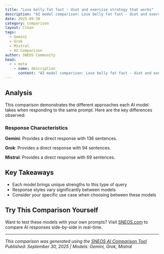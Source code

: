 ```yaml
---
title: "Lose belly fat fast - diet and exercise strategy that works"
description: "AI model comparison: Lose belly fat fast - diet and exercise strategy that works..."
date: 2025-09-30
category: comparison
layout: Clean
tags:
  - Gemini
  - Grok
  - Mistral
  - AI Comparison
author: SNEOS Community
head:
  - - meta
    - name: description
      content: "AI model comparison: Lose belly fat fast - diet and exercise strategy that works..."
---
```


<ChatComparison
  title="Lose belly fat fast - diet and exercise strategy that works"
  prompt="Lose belly fat fast - diet and exercise strategy that works"
  :responses='{"Gemini": "Okay, let\u0027s develop a realistic and effective strategy to lose belly fat fast, focusing on sustainable changes and a holistic approach. It\u0027s important to remember that \u0022fast\u0022 doesn\u0027t mean overnight, and healthy, lasting results take time and consistency. Also, I\u0027m an AI and cannot provide medical advice. Consult your doctor before starting any new diet or exercise program.\n\n**Key Principles for Losing Belly Fat:**\n\n* **Calorie Deficit:** You need to burn more calories than you consume. This is the foundation of weight loss.\n* **Prioritize Whole Foods:** Focus on nutrient-dense foods that keep you full and provide essential vitamins and minerals.\n* **Increase Protein Intake:** Protein helps preserve muscle mass during weight loss, boosts metabolism, and promotes satiety.\n* **Reduce Processed Foods, Sugar, and Unhealthy Fats:** These contribute to excess calorie intake and inflammation.\n* **Combine Cardio and Strength Training:** Cardio burns calories, while strength training builds muscle, which increases your metabolism.\n* **Manage Stress and Sleep:** Stress and lack of sleep can disrupt hormones that regulate appetite and fat storage.\n* **Consistency is Key:** Small, consistent changes over time yield the best results.\n\n**I. Diet Strategy**\n\nThis diet focuses on reducing calorie intake while maintaining adequate nutrition and feeling satisfied.\n\n* **1. Calculate Your Calorie Needs:**\n\n * Use an online calorie calculator to estimate your daily calorie needs based on your age, gender, height, weight, and activity level. Subtract 500 calories from this number to create a calorie deficit. *Example:* If your maintenance calorie intake is 2500, aim for 2000 calories per day. **Important:** Don\u0027t go below 1200 calories per day without medical supervision.\n* **2. Macronutrient Breakdown (Approximate):**\n\n * **Protein:** 30-35% of your daily calories. (Example: If you\u0027re eating 2000 calories, aim for 150-175 grams of protein).\n * **Carbohydrates:** 30-40% of your daily calories. Focus on complex carbohydrates.\n * **Fats:** 25-35% of your daily calories. Choose healthy fats.\n* **3. Food Choices:**\n\n * **Protein Sources:**\n * Lean Meats: Chicken breast, turkey breast, lean beef (sirloin, flank steak).\n * Fish: Salmon, tuna, cod, shrimp.\n * Eggs: A fantastic source of protein and nutrients.\n * Dairy: Greek yogurt, cottage cheese (low-fat options).\n * Legumes: Lentils, chickpeas, beans.\n * Tofu and Tempeh: Plant-based protein sources.\n * Protein Powder: Whey, casein, soy, or plant-based blends (use judiciously).\n * **Complex Carbohydrates:**\n * Vegetables: Broccoli, spinach, kale, peppers, carrots, asparagus, etc. (unlimited non-starchy vegetables).\n * Fruits: Berries (strawberries, blueberries, raspberries), apples, bananas, oranges. (Limit fruit intake due to natural sugars).\n * Whole Grains: Oatmeal, quinoa, brown rice, whole-wheat bread (in moderation).\n * Sweet Potatoes: A good source of vitamins and fiber.\n * **Healthy Fats:**\n * Avocados: Rich in monounsaturated fats.\n * Nuts and Seeds: Almonds, walnuts, chia seeds, flax seeds (portion control is important).\n * Olive Oil: Use for cooking and salad dressings.\n * Fatty Fish: Salmon, tuna (contain omega-3 fatty acids).\n * **Foods to Limit or Avoid:**\n * Processed Foods: Chips, cookies, pastries, sugary cereals, packaged snacks.\n * Sugary Drinks: Soda, juice, sweetened tea, energy drinks.\n * Refined Grains: White bread, white rice, pasta made from white flour.\n * Excessive Alcohol: Empty calories and can hinder fat loss.\n * Fried Foods: High in unhealthy fats and calories.\n * Added Sugars: Found in many processed foods. Read labels carefully.\n* **4. Sample Meal Plan (Adjust portions to fit your calorie needs):**\n\n * **Breakfast (400 Calories):**\n * Oatmeal (1/2 cup dry) with 1/4 cup berries, 1/4 cup nuts, and a scoop of protein powder mixed in with water.\n * **Lunch (500 Calories):**\n * Large salad with grilled chicken breast (4 oz), mixed greens, vegetables (cucumber, bell peppers, tomatoes), avocado (1/4), and a light vinaigrette dressing.\n * **Dinner (600 Calories):**\n * Baked salmon (4 oz) with roasted broccoli and quinoa (1/2 cup cooked).\n * **Snacks (2 x 250 Calories):**\n * Greek yogurt (1 cup) with a handful of almonds.\n * Apple slices with 2 tablespoons of peanut butter.\n* **5. Tips for Diet Success:**\n\n * **Track Your Food:** Use a food tracking app (MyFitnessPal, Lose It!) to monitor your calorie and macronutrient intake. This is crucial for accountability.\n * **Meal Prep:** Prepare your meals in advance to avoid impulsive unhealthy choices.\n * **Drink Plenty of Water:** Aim for at least 8 glasses of water per day. Water helps with satiety and can boost metabolism slightly.\n * **Don\u0027t Starve Yourself:** This can lead to muscle loss and a rebound in weight gain. Focus on balanced, nutritious meals.\n * **Be Patient:** Results take time. Don\u0027t get discouraged if you don\u0027t see changes immediately.\n * **Allow for Occasional Treats:** Depriving yourself completely can lead to cravings and binge eating. Allow yourself a small treat in moderation (e.g., one small dessert per week).\n * **Read Food Labels:** Pay attention to serving sizes, calories, and macronutrient content.\n\n**II. Exercise Strategy**\n\nA combination of cardio and strength training is the most effective approach for burning calories and building muscle.\n\n* **1. Cardio:**\n\n * **High-Intensity Interval Training (HIIT):** Alternating between short bursts of intense exercise and brief recovery periods. Examples: sprinting, burpees, jumping jacks, mountain climbers. Aim for 2-3 HIIT sessions per week (20-30 minutes each).\n * **Moderate-Intensity Cardio:** Activities that elevate your heart rate and breathing. Examples: brisk walking, jogging, cycling, swimming. Aim for at least 150 minutes per week (e.g., 30 minutes, 5 days a week).\n * **Examples of Cardio Schedules:**\n * **Option 1:** 2 HIIT sessions (25 mins each) \u002B 3 moderate intensity sessions (30 mins each)\n * **Option 2:** 3 HIIT sessions (20 mins each) \u002B 2 moderate intensity sessions (45 mins each)\n* **2. Strength Training:**\n\n * **Focus on Compound Exercises:** These work multiple muscle groups at once, maximizing calorie burn and muscle growth. Examples: squats, deadlifts, lunges, push-ups, rows, overhead press, bench press.\n * **Lift Weights:** Use a weight that challenges you to complete 8-12 repetitions with good form.\n * **Frequency:** Aim for 2-3 strength training sessions per week, allowing for at least one day of rest between sessions.\n * **Sample Strength Training Routine (Full Body):**\n * Squats: 3 sets of 8-12 repetitions\n * Push-ups (or modified on knees): 3 sets to failure\n * Dumbbell Rows: 3 sets of 8-12 repetitions per arm\n * Overhead Press (with dumbbells or barbell): 3 sets of 8-12 repetitions\n * Lunges: 3 sets of 10-12 repetitions per leg\n * Plank: 3 sets, hold for 30-60 seconds\n* **3. Additional Tips for Exercise:**\n\n * **Warm-up Before Each Workout:** Prepare your muscles for exercise with light cardio and dynamic stretching.\n * **Cool-down After Each Workout:** Reduce muscle soreness with static stretching.\n * **Listen to Your Body:** Rest when you need to, and don\u0027t push yourself too hard, especially when starting out.\n * **Stay Consistent:** Make exercise a regular part of your routine.\n * **Find Activities You Enjoy:** This will make it easier to stick with your exercise plan.\n\n**III. Lifestyle Factors**\n\nThese factors play a significant role in overall health and weight loss.\n\n* **1. Sleep:**\n\n * Aim for 7-9 hours of quality sleep per night.\n * Establish a regular sleep schedule.\n * Create a relaxing bedtime routine.\n * Ensure your bedroom is dark, quiet, and cool.\n* **2. Stress Management:**\n\n * Practice relaxation techniques: meditation, deep breathing exercises, yoga.\n * Engage in hobbies you enjoy.\n * Spend time in nature.\n * Connect with friends and family.\n* **3. Hydration:**\n\n * Drink plenty of water throughout the day.\n * Carry a water bottle with you and refill it regularly.\n * Limit sugary drinks.\n* **4. Mindful Eating:**\n\n * Pay attention to your hunger and fullness cues.\n * Eat slowly and savor your food.\n * Avoid distractions while eating (e.g., watching TV, using your phone).\n\n**Important Considerations:**\n\n* **Individual Variation:** Everyone responds differently to diet and exercise. What works for one person may not work for another.\n* **Medical Conditions:** Certain medical conditions or medications can affect weight loss. Consult your doctor before starting a new diet or exercise program.\n* **Sustainable Changes:** Focus on making gradual, sustainable changes to your lifestyle rather than drastic, short-term measures.\n* **Track Your Progress:** Monitor your weight, body measurements, and energy levels. This will help you stay motivated and make adjustments to your plan as needed. Don\u0027t just rely on the scale; take progress photos and measure your waist circumference.\n* **Be Kind to Yourself:** Weight loss is a journey, not a destination. There will be setbacks along the way. Don\u0027t give up. Just get back on track as soon as possible.\n\n**Realistic Expectations:**\n\n* While \u0022fast\u0022 weight loss is a common desire, aiming for 1-2 pounds of weight loss per week is generally considered safe and sustainable.\n* Belly fat can be stubborn, and it may take time to see noticeable results.\n* Consistency is key. Stick with your plan, even when you don\u0027t see immediate results.\n\nBy following this comprehensive strategy, you can increase your chances of losing belly fat fast and achieving your weight loss goals in a healthy and sustainable way. Remember to consult with your doctor or a registered dietitian for personalized advice. Good luck!\n", "Grok": "Losing belly fat quickly and effectively requires a combination of a well-structured diet, consistent exercise, and sustainable lifestyle changes. While \u0022fast\u0022 results are possible, it\u0027s important to prioritize health and avoid extreme measures that can be harmful. Below is a proven, science-backed diet and exercise strategy to help you lose belly fat:\n\n---\n\n### Key Principles for Losing Belly Fat\n1. **Calorie Deficit**: You must burn more calories than you consume to lose fat. This can be achieved through diet, exercise, or both.\n2. **Target Overall Body Fat**: You cannot spot-reduce belly fat. When you lose fat, your body decides where it comes from, so focus on reducing overall body fat.\n3. **Consistency**: Sustainable habits over weeks to months yield the best results.\n4. **Hormonal Balance**: Stress, sleep, and hormones like cortisol and insulin play a big role in belly fat storage. Managing these is critical.\n\n---\n\n### Diet Strategy for Losing Belly Fat\n1. **Create a Moderate Calorie Deficit**\n - Calculate your Total Daily Energy Expenditure (TDEE) using an online calculator (based on age, weight, height, and activity level).\n - Aim for a deficit of 300\u2013500 calories per day to lose 0.5\u20131 pound per week. (1 pound of fat = ~3,500 calories.)\n - Avoid extreme deficits (\u003C1,200 calories for women or \u003C1,500 for men) as they can slow metabolism and cause muscle loss.\n\n2. **Prioritize Protein**\n - Protein helps preserve muscle mass, boosts metabolism, and keeps you full.\n - Aim for 0.7\u20131 gram of protein per pound of body weight (e.g., 100\u2013150g for a 150-lb person).\n - Sources: Lean meats (chicken, turkey), fish, eggs, Greek yogurt, tofu, lentils, and protein powder.\n\n3. **Cut Refined Carbs and Added Sugars**\n - Reduce processed foods, sugary drinks, and refined grains (white bread, pasta) that spike insulin and promote fat storage.\n - Focus on complex carbs: oats, quinoa, sweet potatoes, and whole grains in moderation.\n - Limit sugar to \u003C25g per day (per WHO guidelines).\n\n4. **Increase Fiber Intake**\n - Fiber promotes satiety and supports gut health, reducing bloating.\n - Aim for 25\u201330g/day from vegetables, fruits, whole grains, nuts, and seeds.\n - Examples: Broccoli, spinach, berries, avocados, and chia seeds.\n\n5. **Healthy Fats in Moderation**\n - Include healthy fats to support hormones and keep you full, but don\u2019t overdo it as fats are calorie-dense.\n - Sources: Olive oil, nuts, seeds, fatty fish (salmon, mackerel), and avocado.\n - Limit to 20\u201330% of daily calories.\n\n6. **Hydration and Avoid Liquid Calories**\n - Drink 8\u201312 cups (2\u20133 liters) of water daily to support metabolism and reduce bloating.\n - Avoid sugary drinks, alcohol, and high-calorie coffees/teas. If drinking alcohol, limit to 1\u20132 drinks occasionally.\n\n7. **Timing and Portion Control**\n - Consider intermittent fasting (e.g., 16:8 method) if it suits your lifestyle to naturally reduce calorie intake.\n - Eat smaller, balanced meals every 3\u20134 hours to control hunger and stabilize blood sugar.\n\n**Sample Day of Eating (1,800 Calories)**\n- **Breakfast**: 3 egg whites \u002B 1 whole egg, 1 slice whole-grain toast, \u00BD avocado (400 cal)\n- **Snack**: Greek yogurt (plain, 0% fat) \u002B handful of almonds (200 cal)\n- **Lunch**: Grilled chicken breast (6 oz), quinoa (\u00BD cup), steamed broccoli (1 cup) (500 cal)\n- **Snack**: Apple \u002B 1 tbsp peanut butter (150 cal)\n- **Dinner**: Baked salmon (5 oz), sweet potato (1 small), spinach salad with olive oil dressing (550 cal)\n\n---\n\n### Exercise Strategy for Losing Belly Fat\n1. **Cardio for Fat Burning**\n - Aim for 150\u2013300 minutes of moderate-intensity cardio per week (e.g., brisk walking, cycling) or 75\u2013150 minutes of high-intensity cardio (e.g., running, HIIT).\n - High-Intensity Interval Training (HIIT) is especially effective for burning fat in less time.\n - Example: 30 seconds sprint, 1 minute walk, repeat for 20\u201330 minutes, 3\u20134x/week.\n - Cardio helps create a calorie deficit and improves overall fat loss.\n\n2. **Strength Training to Build Muscle**\n - Muscle increases your resting metabolic rate, helping you burn more calories even at rest.\n - Train major muscle groups 2\u20133x/week (e.g., squats, deadlifts, push-ups, rows).\n - Focus on progressive overload (gradually increase weight/reps).\n - Full-body or split routines work well for beginners.\n\n3. **Core Exercises for Toning**\n - While core exercises won\u2019t directly burn belly fat, they strengthen and tone the abdominal muscles, improving appearance once fat is reduced.\n - Include planks, leg raises, Russian twists, and crunches 2\u20133x/week.\n - Example: 3 sets of 1-minute planks, 15 leg raises, and 20 twists.\n\n4. **Increase Daily Activity (NEAT)**\n - Non-Exercise Activity Thermogenesis (NEAT) includes walking, standing, and daily movement.\n - Aim for 8,000\u201310,000 steps/day to boost calorie burn without structured exercise.\n\n**Sample Weekly Exercise Plan**\n- **Monday**: HIIT (20 min) \u002B Core (10 min)\n- **Tuesday**: Strength Training (Full Body \u2013 45 min)\n- **Wednesday**: Cardio (Brisk Walk or Jog \u2013 30\u201345 min)\n- **Thursday**: Strength Training (Full Body \u2013 45 min)\n- **Friday**: HIIT (20 min) \u002B Core (10 min)\n- **Saturday**: Active Recovery (Light Walk or Yoga \u2013 30 min)\n- **Sunday**: Rest or Light Activity (Stretching)\n\n---\n\n### Lifestyle Habits to Support Fat Loss\n1. **Manage Stress**\n - High cortisol (stress hormone) increases belly fat storage.\n - Practice mindfulness, meditation, or deep breathing for 5\u201310 minutes daily.\n\n2. **Get Enough Sleep**\n - Aim for 7\u20139 hours of quality sleep per night.\n - Poor sleep disrupts hormones like ghrelin (hunger) and leptin (satiety), leading to overeating.\n\n3. **Be Patient and Realistic**\n - Losing 1\u20132 pounds per week is a healthy and sustainable rate.\n - Belly fat may be stubborn, especially if influenced by genetics or hormones. Focus on progress (measurements, energy levels) over the scale.\n\n---\n\n### Avoid Common Pitfalls\n- **Crash Diets**: Extremely low-calorie diets can lead to muscle loss and a slower metabolism.\n- **Overtraining**: Too much exercise without rest increases cortisol and may hinder fat loss.\n- **\u201CFat-Burning\u201D Supplements**: Most are ineffective or unsafe. Focus on diet and exercise.\n- **Bloating Foods**: Limit high-sodium, carbonated drinks, and gas-causing foods (like beans in excess) if bloating mimics belly fat.\n\n---\n\n### How Fast Can You See Results?\n- With a 500-calorie daily deficit, you can lose 1 pound per week, or 4\u20138 pounds in a month.\n- Visible belly fat reduction depends on starting body fat percentage, but most people notice changes in 4\u20138 weeks with consistency.\n- Combine measurements (waist circumference) and photos to track progress, as the scale may fluctuate due to water weight.\n\n---\n\n### Final Tips\n- Consult a doctor or nutritionist if you have medical conditions or are unsure about your calorie needs.\n- Stay consistent\u2014small, sustainable changes over time beat quick fixes.\n- Focus on health and energy, not just aesthetics.\n\nBy combining a calorie-controlled, nutrient-dense diet with a mix of cardio, strength training, and healthy habits, you can lose belly fat effectively and keep it off long-term. Stick with it, and you\u2019ll see results!", "Mistral": "Losing belly fat involves a combination of a healthy diet, regular exercise, and lifestyle changes. Here\u0027s a strategy that can help you achieve your goal:\n\n### Diet\n1. **Caloric Deficit**: To lose fat, you need to consume fewer calories than your body burns. Use an online calculator to determine your daily caloric needs and aim for a deficit of 500-700 calories per day.\n2. **Balanced Nutrition**: Focus on a balanced diet that includes:\n - **Protein**: Lean meats, fish, eggs, beans, and lentils.\n - **Healthy Fats**: Avocados, nuts, seeds, and olive oil.\n - **Complex Carbohydrates**: Whole grains, fruits, and vegetables.\n3. **Avoid Processed Foods**: Limit your intake of processed foods, sugary drinks, and refined carbohydrates.\n4. **Hydration**: Drink plenty of water. It helps with digestion, metabolism, and can reduce hunger.\n5. **Fiber**: Include high-fiber foods like fruits, vegetables, and whole grains to keep you full and support digestive health.\n6. **Portion Control**: Pay attention to portion sizes to avoid overeating.\n\n### Exercise\n1. **Cardio**: Aim for at least 150 minutes of moderate-intensity or 75 minutes of vigorous-intensity cardio per week. This can include activities like running, cycling, swimming, or brisk walking.\n2. **High-Intensity Interval Training (HIIT)**: Incorporate HIIT workouts, which involve short bursts of intense exercise followed by brief recovery periods. HIIT can be very effective for burning belly fat.\n3. **Strength Training**: Include strength training exercises at least 2-3 times a week. Focus on compound movements like squats, deadlifts, lunges, and push-ups, which work multiple muscle groups.\n4. **Core Exercises**: While you can\u0027t spot-reduce belly fat, strengthening your core can improve your overall fitness and posture. Include exercises like planks, Russian twists, and bicycle crunches.\n\n### Lifestyle Changes\n1. **Sleep**: Aim for 7-9 hours of quality sleep per night. Poor sleep can lead to weight gain and increased belly fat.\n2. **Stress Management**: High stress levels can increase cortisol, a hormone linked to belly fat. Practice stress-reducing activities like meditation, yoga, or deep breathing exercises.\n3. **Limit Alcohol**: Excessive alcohol consumption can contribute to belly fat. Limit your intake or avoid it altogether.\n4. **Avoid Smoking**: Smoking can lead to belly fat accumulation and other health issues.\n\n### Sample Meal Plan\n**Breakfast**:\n- Greek yogurt with mixed berries and a handful of almonds.\n- Oatmeal with a scoop of protein powder and a banana.\n\n**Lunch**:\n- Grilled chicken salad with mixed greens, cherry tomatoes, cucumber, and a light vinaigrette.\n- Quinoa bowl with roasted vegetables and a lean protein like tofu or fish.\n\n**Dinner**:\n- Baked salmon with a side of steamed broccoli and sweet potato.\n- Stir-fried vegetables with lean protein like chicken or shrimp.\n\n**Snacks**:\n- Apple slices with peanut butter.\n- Carrot and cucumber sticks with hummus.\n\n### Sample Workout Plan\n**Monday**:\n- 30 minutes of HIIT (e.g., 30 seconds of burpees, 30 seconds of rest, repeat with different exercises).\n\n**Tuesday**:\n- 45 minutes of strength training (focus on upper body).\n\n**Wednesday**:\n- 30 minutes of moderate-intensity cardio (e.g., brisk walking or cycling).\n\n**Thursday**:\n- 45 minutes of strength training (focus on lower body).\n\n**Friday**:\n- 30 minutes of HIIT.\n\n**Saturday**:\n- 45 minutes of moderate-intensity cardio.\n\n**Sunday**:\n- Rest or light activity (e.g., yoga or a leisurely walk).\n\n### Tips for Success\n1. **Consistency**: Stick to your plan consistently. Small changes over time add up to big results.\n2. **Track Progress**: Keep a food and exercise journal to track your progress and make adjustments as needed.\n3. **Stay Motivated**: Find a workout buddy, join a fitness group, or set achievable goals to keep yourself motivated.\n\nBy combining a healthy diet, regular exercise, and positive lifestyle changes, you can effectively lose belly fat and improve your overall health."}' 
  published-date="22:46"
/>

## Analysis

This comparison demonstrates the different approaches each AI model takes when responding to the same prompt. Here are the key differences observed:

### Response Characteristics

**Gemini**: Provides a direct response with 136 sentences. 

**Grok**: Provides a direct response with 94 sentences. 

**Mistral**: Provides a direct response with 69 sentences. 

## Key Takeaways

- Each model brings unique strengths to this type of query
- Response styles vary significantly between models
- Consider your specific use case when choosing between these models

## Try This Comparison Yourself

Want to test these models with your own prompts? Visit [SNEOS.com](https://sneos.com) to compare AI responses side-by-side in real-time.

---

*This comparison was generated using the [SNEOS AI Comparison Tool](https://sneos.com)*
*Published: September 30, 2025 | Models: Gemini, Grok, Mistral*
